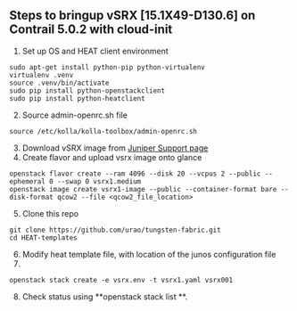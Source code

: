## Steps to bringup vSRX [15.1X49-D130.6] on Contrail 5.0.2 with cloud-init

1) Set up OS and HEAT client environment
```
sudo apt-get install python-pip python-virtualenv
virtualenv .venv
source .venv/bin/activate
sudo pip install python-openstackclient
sudo pip install python-heatclient
```

2) Source admin-openrc.sh file
```
source /etc/kolla/kolla-toolbox/admin-openrc.sh
```

3) Download vSRX image from [Juniper Support page](https://support.juniper.net/support/downloads/)
4) Create flavor and upload vsrx image onto glance
```
openstack flavor create --ram 4096 --disk 20 --vcpus 2 --public --ephemeral 0 --swap 0 vsrx1.medium
openstack image create vsrx1-image --public --container-format bare --disk-format qcow2 --file <qcow2_file_location>
```
5) Clone this repo
```
git clone https://github.com/urao/tungsten-fabric.git
cd HEAT-templates
```
6) Modify heat template file, with location of the junos configuration file
7)
```
openstack stack create -e vsrx.env -t vsrx1.yaml vsrx001
```
8) Check status using **openstack stack list **.
